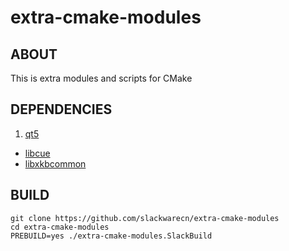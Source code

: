 # extra-cmake-modules

## ABOUT

This is extra modules and scripts for CMake

## DEPENDENCIES

1. [qt5](https://slackbuilds.org/repository/14.1/libraries/qt5/)
+ [libcue](https://slackbuilds.org/repository/14.1/libraries/libcue/)
+ [libxkbcommon](https://slackbuilds.org/repository/14.2/libraries/libxkbcommon/)

## BUILD

```
git clone https://github.com/slackwarecn/extra-cmake-modules
cd extra-cmake-modules
PREBUILD=yes ./extra-cmake-modules.SlackBuild
```

